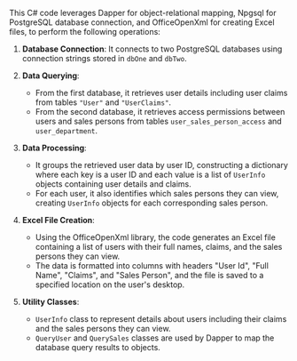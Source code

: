 This C# code leverages Dapper for object-relational mapping, Npgsql for PostgreSQL database connection, and OfficeOpenXml for creating Excel files, to perform the following operations:

1. **Database Connection**: It connects to two PostgreSQL databases using connection strings stored in `dbOne` and `dbTwo`.

2. **Data Querying**:
   - From the first database, it retrieves user details including user claims from tables `"User"` and `"UserClaims"`.
   - From the second database, it retrieves access permissions between users and sales persons from tables `user_sales_person_access` and `user_department`.

3. **Data Processing**:
   - It groups the retrieved user data by user ID, constructing a dictionary where each key is a user ID and each value is a list of `UserInfo` objects containing user details and claims.
   - For each user, it also identifies which sales persons they can view, creating `UserInfo` objects for each corresponding sales person.

4. **Excel File Creation**:
   - Using the OfficeOpenXml library, the code generates an Excel file containing a list of users with their full names, claims, and the sales persons they can view.
   - The data is formatted into columns with headers "User Id", "Full Name", "Claims", and "Sales Person", and the file is saved to a specified location on the user's desktop.

5. **Utility Classes**:
   - `UserInfo` class to represent details about users including their claims and the sales persons they can view.
   - `QueryUser` and `QuerySales` classes are used by Dapper to map the database query results to objects.
